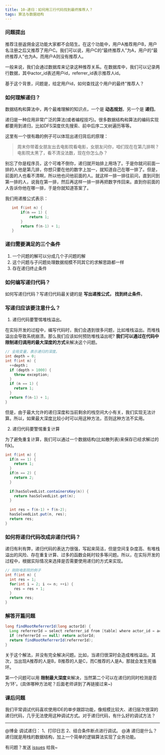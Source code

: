 ```yaml
---
title: 10-递归：如何用三行代码找到最终推荐人？
tags: 算法与数据结构
---
```


### 问题提出

推荐注册返佣金这功能大家都不会陌生。在这个功能中，用户A推荐用户B，用户名注册之后又推荐了用户C。我们可以说，用户C的“最终推荐人”为A，用户的“最终推荐人”也为A，而用户A则没有推荐人。

一般来说，我们会通过数据库来记录这种推荐关系。在数据库中，我们可以记录两行数据，其中actor_id表述用户id，referrer_id表示推荐人id。

基于这个背景，问题是，给定用户id，如何查找这个用户的最终"推荐人？

### 如何理解递归？

数据结构和算法中，两个最难理解的知识点，一个是 **动态规划**，另一个是 **递归**。

递归是一种应用非常广泛的算法(或者编程技巧)。很多数据结构和算法的编码实现都要用到递归，比如DFS深度优先搜索、前中后序二叉树遍历等等。

这里有一个很有趣的例子可以体现出递归背后的原理：
> 周末你带着女朋友出去电影院看电影，女朋友问你，咱们现在在第几排啊？电影院太黑了，看不清没法数，现在你怎么办？

别忘了你是程序员，这个可难不倒你，递归就开始排上用场了。于是你就问前面一排的人他是第几排，你想只要在他的数字上加一，就知道自己在哪一排了。但是，前面的人也看不清啊，所以他也问他前面的人。就这样一排一排往前问，直到问到第一排的人，说我在第一排，然后再这样一排一排再把数字传回来。直到你前面的人告诉你他在哪一排，于是你就知道答案了。

我们用递推公式表示：  
```c
   int f(int n) {
       if(n == 1) {
           return 1;
       } 
       return f(n-1) + 1;
   }
```

### 递归需要满足的三个条件

1. 一个问题的解可以分成几个子问题的解
2. 这个问题与子问题处理数据规模不同其它的求解思路都一样
3. 存在递归终止条件

### 如何编写递归代码？

如何写递归代码？写递归代码最关键的是 **写出递推公式， 找到终止条件**。

### 写递归应该要注意什么？

1. 递归代码要警惕堆栈溢出。

在实际开发的过程中，编写代码时，我们会遇到很多问题，比如堆栈溢出。而堆栈溢出会导致系统崩溃。那么我们应该如何预防堆栈溢出呢? **我们可以通过在代码中限制递归调用的最大深度的方式**来解决这个问题。

```java
// 全局变量，表示递归的深度。
int depth = 0;
int f(int n) {
  ++depth；
  if (depth > 1000) {
    throw exception;
  }
  if (n == 1) {
    return 1;
  }
  return f(n-1) + 1;
}
```

但是，由于最大允许的递归深度和当前剩余的栈空间大小有关，我们实现无法计算。所以，如果最大深度比较小时可以用这种方法，否则这种方法不实用。

2. 递归代码要警惕重复计算

为了避免重复计算，我们可以通过一个数据结构(比如散列表)来保存已经求解过的f(k)。

```java
int f(int n) {
  if(n == 1) {
    return 1;
  }
  if(n == 2) {
    return 2;
  }
  
  if(hasSolvedList.containersKey(n)) {
    return hasSolvedList.get(n);
  }
  
  int res = f(n-1) + f(n-2);
  hasSolvedList.put(n, res);
  return res;
}
```

### 如何将递归代码改成非递归代码？

递归有利有弊，递归代码的表达力很强，写起来简洁，但是空间复杂度高、有堆栈溢出的风险、存在重复计算、过多的函数会耗时较多等问题。所以，在实际开发的过程中，根据实际情况来选择是否需要使用递归的方式来实现。  

```java
// 刚刚电影院的例子
int f(int n) {
  int res = 1;
  for(int i = 2; i <= n; ++i) {
    res = res + 1;
  }
  return res;
}
```

### 解答开篇问题

```java
long findRootReferrerId(long actorId) {
  Long referrerId = select referrer_id from [table] where actor_id = actorId;
  if (referrerId == null) return actorId;
  return findRootReferrerId(referrerId);
}
```

关于这个解法，并没有完全解决问题。比如，当递归很深时会造成堆栈溢出。其次，当出现A推荐的人是B，B推荐的人是C，而C推荐的人是A，那就会发生死循环。  

第一个问题可以用 **限制最大深度**来解决，当然第二个可以在递归的同时检测是否为‘环’。(具体哪种方法呢？后面老师讲到了再链接过来~)  

### 课后问题

我们平常调试代码喜欢使用IDE的单步跟踪功能，像规模比较大、递归层次很深的递归代码，几乎无法使用这种调试方式。对于递归代码，有什么好的调试方法？  

---
@博金
调试递归：
1、打印日志
2、结合条件断点进行调试。
@涛
递归是什么？
递归就是用栈的数据结构，加上一个简单的逻辑算法实现了业务功能。  

有问题？发送 [issues](http://syt-honey.github.io/about/) 给我~
